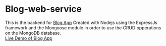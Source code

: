 # Blog-web-service
This is the backend for [Blog App](https://github.com/Tanzeb9277/blog-web-service)
Created with Nodejs using the ExpressJs framework and the Mongoose module in order to use the CRUD opperations on the MongoDB database.  
[Live Demo of Blog App](https://tanzeb9277.github.io/blog-app/)